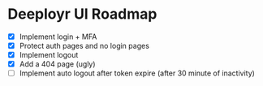 # Deeployr UI Roadmap

- [x] Implement login + MFA
- [x] Protect auth pages and no login pages
- [x] Implement logout
- [x] Add a 404 page (ugly)
- [ ] Implement auto logout after token expire (after 30 minute of inactivity)

